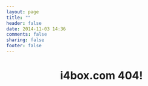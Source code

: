 ```yaml
---
layout: page
title: ""
header: false
date: 2014-11-03 14:36
comments: false
sharing: false
footer: false
---
```

<center><h1>i4box.com 404!</h1></center>
<script type="text/javascript" src="http://www.qq.com/404/search_children.js?edition=small" charset="utf-8"></script>
